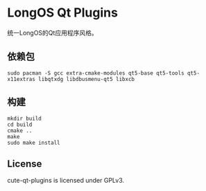 # LongOS Qt Plugins

统一LongOS的Qt应用程序风格。

## 依赖包

`sudo pacman -S gcc extra-cmake-modules qt5-base qt5-tools qt5-x11extras libqtxdg libdbusmenu-qt5 libxcb`

## 构建

```shell
mkdir build
cd build
cmake ..
make
sudo make install
```

## License

cute-qt-plugins is licensed under GPLv3.
